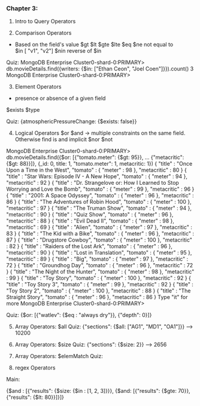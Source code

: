 ### Chapter 3:

1. Intro to Query Operators

2. Comparison Operators
- Based on the field's value
$gt
$lt
$gte
$lte
$eq
$ne		not equal to	
$in		[ "v1", "v2"]
$nin	reverse of $in

Quiz:
MongoDB Enterprise Cluster0-shard-0:PRIMARY> db.movieDetails.find({writers: {$in: ["Ethan Ceon", "Joel Coen"]}}).count()
3
MongoDB Enterprise Cluster0-shard-0:PRIMARY>

3. Element Operators
- presence or absence of a given field

$exists
$type 

Quiz:
{atmosphericPressureChange: {$exists: false}}

4. Logical Operators
$or
$and -> multiple constraints on the same field. Otherwise find is and implicit
$nor
$not

MongoDB Enterprise Cluster0-shard-0:PRIMARY> db.movieDetails.find({$or: [{"tomato.meter": {$gt: 95}},
... {"metacritic": {$gt: 88}}]}, {_id: 0, title: 1, "tomato.meter": 1, metacritic: 1})
{ "title" : "Once Upon a Time in the West", "tomato" : { "meter" : 98 }, "metacritic" : 80 }
{ "title" : "Star Wars: Episode IV - A New Hope", "tomato" : { "meter" : 94 }, "metacritic" : 92 }
{ "title" : "Dr. Strangelove or: How I Learned to Stop Worrying and Love the Bomb", "tomato" : { "meter" : 99 }, "metacritic" : 96 }
{ "title" : "2001: A Space Odyssey", "tomato" : { "meter" : 96 }, "metacritic" : 86 }
{ "title" : "The Adventures of Robin Hood", "tomato" : { "meter" : 100 }, "metacritic" : 97 }
{ "title" : "The Truman Show", "tomato" : { "meter" : 94 }, "metacritic" : 90 }
{ "title" : "Quiz Show", "tomato" : { "meter" : 96 }, "metacritic" : 88 }
{ "title" : "Evil Dead II", "tomato" : { "meter" : 98 }, "metacritic" : 69 }
{ "title" : "Alien", "tomato" : { "meter" : 97 }, "metacritic" : 83 }
{ "title" : "The Kid with a Bike", "tomato" : { "meter" : 96 }, "metacritic" : 87 }
{ "title" : "Drugstore Cowboy", "tomato" : { "meter" : 100 }, "metacritic" : 82 }
{ "title" : "Raiders of the Lost Ark", "tomato" : { "meter" : 96 }, "metacritic" : 90 }
{ "title" : "Lost in Translation", "tomato" : { "meter" : 95 }, "metacritic" : 89 }
{ "title" : "Big", "tomato" : { "meter" : 97 }, "metacritic" : 72 }
{ "title" : "Groundhog Day", "tomato" : { "meter" : 96 }, "metacritic" : 72 }
{ "title" : "The Night of the Hunter", "tomato" : { "meter" : 98 }, "metacritic" : 99 }
{ "title" : "Toy Story", "tomato" : { "meter" : 100 }, "metacritic" : 92 }
{ "title" : "Toy Story 3", "tomato" : { "meter" : 99 }, "metacritic" : 92 }
{ "title" : "Toy Story 2", "tomato" : { "meter" : 100 }, "metacritic" : 88 }
{ "title" : "The Straight Story", "tomato" : { "meter" : 96 }, "metacritic" : 86 }
Type "it" for more
MongoDB Enterprise Cluster0-shard-0:PRIMARY>

Quiz:
{$or: [{"watlev": {$eq : "always dry"}}, {"depth": 0}]}

5. Array Operators: $all
Quiz:
{"sections": {$all: ["AG1", "MD1", "OA1"]}} --> 10200

6. Array Operators: $size
Quiz:
{"sections": {$size: 2}} --> 2656

7. Array Operators: $elemMatch
Quiz:


8. regex Operators



Main:

{$and : [{"results": {$size: {$in : [1, 2, 3]}}}, {$and: [{"results": {$gte: 70}}, {"results": {$lt: 80}}]}]}

